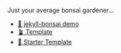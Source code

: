 <!--
**manunamz/manunamz** is a ✨ _special_ ✨ repository because its `README.md` (this file) appears on your GitHub profile.

Here are some ideas to get you started:

- 🔭 I’m currently working on ...
- 🌱 I’m currently learning ...
- 👯 I’m looking to collaborate on ...
- 🤔 I’m looking for help with ...
- 💬 Ask me about ...
- 📫 How to reach me: ...
- 😄 Pronouns: ...
- ⚡ Fun fact: ...
-->

Just your average bonsai gardener...

- [🎋 jekyll-bonsai demo](https://jekyll-bonsai.netlify.app/)
- [🪴 Template](https://github.com/manunamz/jekyll-bonsai/)
- [🏁 Starter Template](https://github.com/manunamz/jekyll-bonsai-templ/)
